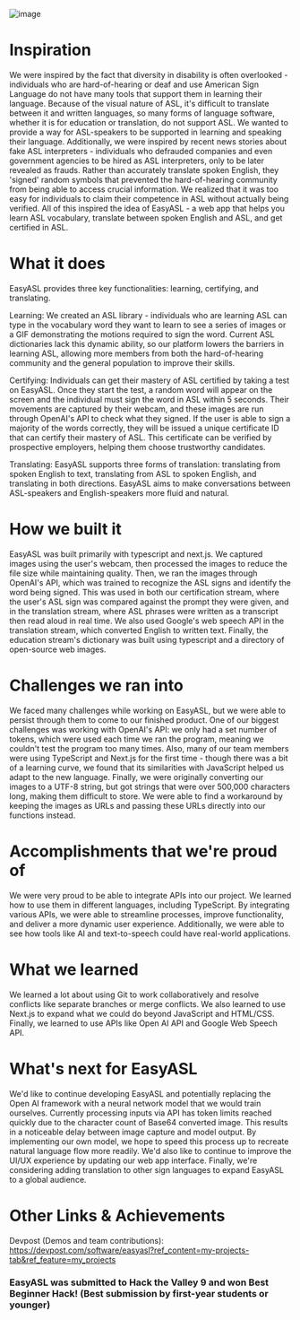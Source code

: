 ![image](https://github.com/user-attachments/assets/40161a3b-c036-4ccd-b800-51105b7d8c92)


# Inspiration
We were inspired by the fact that diversity in disability is often overlooked - individuals who are hard-of-hearing or deaf and use American Sign Language do not have many tools that support them in learning their language. Because of the visual nature of ASL, it's difficult to translate between it and written languages, so many forms of language software, whether it is for education or translation, do not support ASL. We wanted to provide a way for ASL-speakers to be supported in learning and speaking their language. Additionally, we were inspired by recent news stories about fake ASL interpreters - individuals who defrauded companies and even government agencies to be hired as ASL interpreters, only to be later revealed as frauds. Rather than accurately translate spoken English, they 'signed' random symbols that prevented the hard-of-hearing community from being able to access crucial information. We realized that it was too easy for individuals to claim their competence in ASL without actually being verified. All of this inspired the idea of EasyASL - a web app that helps you learn ASL vocabulary, translate between spoken English and ASL, and get certified in ASL.

# What it does
EasyASL provides three key functionalities: learning, certifying, and translating. 

Learning: We created an ASL library - individuals who are learning ASL can type in the vocabulary word they want to learn to see a series of images or a GIF demonstrating the motions required to sign the word. Current ASL dictionaries lack this dynamic ability, so our platform lowers the barriers in learning ASL, allowing more members from both the hard-of-hearing community and the general population to improve their skills.

Certifying: Individuals can get their mastery of ASL certified by taking a test on EasyASL. Once they start the test, a random word will appear on the screen and the individual must sign the word in ASL within 5 seconds. Their movements are captured by their webcam, and these images are run through OpenAI's API to check what they signed. If the user is able to sign a majority of the words correctly, they will be issued a unique certificate ID that can certify their mastery of ASL. This certificate can be verified by prospective employers, helping them choose trustworthy candidates.

Translating: EasyASL supports three forms of translation: translating from spoken English to text, translating from ASL to spoken English, and translating in both directions. EasyASL aims to make conversations between ASL-speakers and English-speakers more fluid and natural.

# How we built it
EasyASL was built primarily with typescript and next.js. We captured images using the user's webcam, then processed the images to reduce the file size while maintaining quality. Then, we ran the images through OpenAI's API, which was trained to recognize the ASL signs and identify the word being signed. This was used in both our certification stream, where the user's ASL sign was compared against the prompt they were given, and in the translation stream, where ASL phrases were written as a transcript then read aloud in real time. We also used Google's web speech API in the translation stream, which converted English to written text. Finally, the education stream's dictionary was built using typescript and a directory of open-source web images.

# Challenges we ran into
We faced many challenges while working on EasyASL, but we were able to persist through them to come to our finished product. One of our biggest challenges was working with OpenAI's API: we only had a set number of tokens, which were used each time we ran the program, meaning we couldn't test the program too many times. Also, many of our team members were using TypeScript and Next.js for the first time - though there was a bit of a learning curve, we found that its similarities with JavaScript helped us adapt to the new language. Finally, we were originally converting our images to a UTF-8 string, but got strings that were over 500,000 characters long, making them difficult to store. We were able to find a workaround by keeping the images as URLs and passing these URLs directly into our functions instead.

# Accomplishments that we're proud of
We were very proud to be able to integrate APIs into our project. We learned how to use them in different languages, including TypeScript. By integrating various APIs, we were able to streamline processes, improve functionality, and deliver a more dynamic user experience. Additionally, we were able to see how tools like AI and text-to-speech could have real-world applications.

# What we learned
We learned a lot about using Git to work collaboratively and resolve conflicts like separate branches or merge conflicts. We also learned to use Next.js to expand what we could do beyond JavaScript and HTML/CSS. Finally, we learned to use APIs like Open AI API and Google Web Speech API.

# What's next for EasyASL
We'd like to continue developing EasyASL and potentially replacing the Open AI framework with a neural network model that we would train ourselves. Currently processing inputs via API has token limits reached quickly due to the character count of Base64 converted image. This results in a noticeable delay between image capture and model output. By implementing our own model, we hope to speed this process up to recreate natural language flow more readily. We'd also like to continue to improve the UI/UX experience by updating our web app interface. Finally, we're considering adding translation to other sign languages to expand EasyASL to a global audience.

# Other Links & Achievements
Devpost (Demos and team contributions): https://devpost.com/software/easyasl?ref_content=my-projects-tab&ref_feature=my_projects

### EasyASL was submitted to Hack the Valley 9 and won Best Beginner Hack! (Best submission by first-year students or younger)
